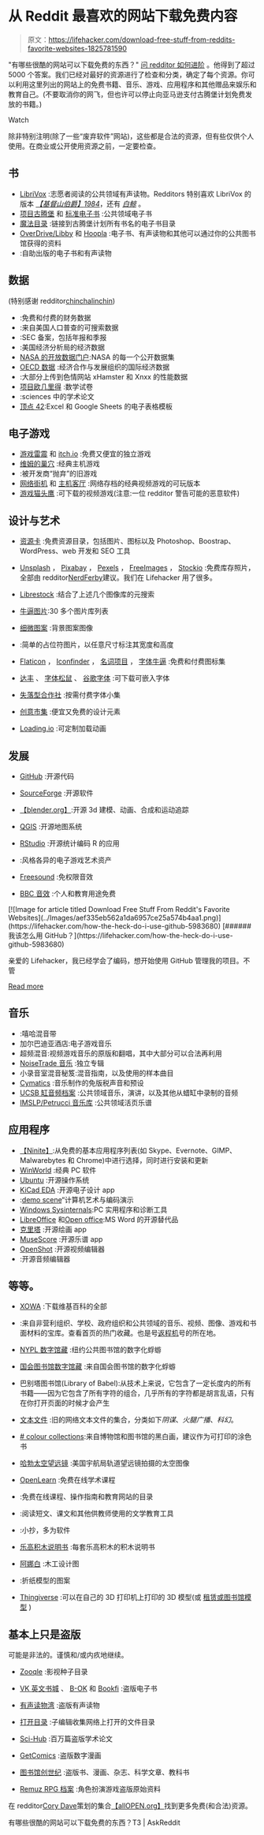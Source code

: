 # 从 Reddit 最喜欢的网站下载免费内容

> 原文：<https://lifehacker.com/download-free-stuff-from-reddits-favorite-websites-1825781590>

"有哪些很酷的网站可以下载免费的东西？" [问 redditor 如何进阶](https://www.reddit.com/r/AskReddit/comments/8gy4nd/what_are_some_cool_websites_where_you_can/) 。他得到了超过 5000 个答案。我们已经对最好的资源进行了检查和分类，确定了每个资源。你可以利用这里列出的网站上的免费书籍、音乐、游戏、应用程序和其他赠品来娱乐和教育自己。(不要取消你的网飞，但也许可以停止向亚马逊支付古腾堡计划免费发放的书籍。)

Watch

除非特别注明(除了一些“废弃软件”网站)，这些都是合法的资源，但有些仅供个人使用。在商业或公开使用资源之前，一定要检查。

## 书

*   [LibriVox](https://librivox.org/) :志愿者阅读的公共领域有声读物。Redditors 特别喜欢 LibriVox 的版本 [*【基督山伯爵】*](https://librivox.org/the-count-of-monte-cristo-version-3-by-alexandre-dumas/)[*1984*](https://archive.org/details/Level41984)，还有 [*白鲸*](https://librivox.org/moby-dick-by-herman-melville) 。
*   [项目古腾堡](http://www.gutenberg.org/) 和 [标准电子书](https://standardebooks.org/) :公共领域电子书
*   [魔法目录](http://www.freekindlebooks.org/MagicCatalog/magiccatalog.html) :链接到古腾堡计划所有书名的电子书目录
*   [OverDrive/Libby](https://www.overdrive.com/) 和 [Hoopla](https://www.hoopladigital.com/) :电子书、有声读物和其他可以通过你的公共图书馆获得的资料
*   :自助出版的电子书和有声读物

## 数据

(特别感谢 redditor[chinchalinchin](https://www.reddit.com/r/AskReddit/comments/8gy4nd/what_are_some_cool_websites_where_you_can/dyfq839/))

*   :免费和付费的财务数据
*   :来自美国人口普查的可搜索数据
*   :SEC 备案，包括年报和季报
*   :美国经济分析局的经济数据
*   [NASA 的开放数据门户](https://data.nasa.gov/browse):NASA 的每一个公开数据集
*   [OECD 数据](https://data.oecd.org/) :经济合作与发展组织的国际经济数据
*   :大部分上传到色情网站 xHamster 和 Xnxx 的性能数据
*   [项目欧几里得](https://www.projecteuclid.org/) :数学试卷
*   :sciences 中的学术论文
*   [顶点 42](https://www.vertex42.com/):Excel 和 Google Sheets 的电子表格模板

## **电子游戏**

*   [游戏雷震](https://gamejolt.com/) 和 [itch.io](https://itch.io/games/free) :免费又便宜的独立游戏
*   [维姆的巢穴](https://vimm.net/) :经典主机游戏
*   :被开发商“抛弃”的旧游戏
*   [网络街机](https://archive.org/details/internetarcade) 和 [主机客厅](https://archive.org/details/consolelivingroom) :网络存档的经典视频游戏的可玩版本
*   [游戏猫头鹰](http://game-owl.com/) :可下载的视频游戏(注意:一位 redditor 警告可能的恶意软件)

## **设计与艺术**

*   [资源卡](https://resourcecards.com/) :免费资源目录，包括图片、图标以及 Photoshop、Boostrap、WordPress、web 开发和 SEO 工具
*   [Unsplash](https://unsplash.com/) ， [Pixabay](https://pixabay.com/) ， [Pexels](https://www.pexels.com/) ， [FreeImages](https://www.freeimages.com/) ， [Stockio](https://www.stockio.com/) :免费库存照片，全部由 redditor[NerdFerby](https://www.reddit.com/r/AskReddit/comments/8gy4nd/what_are_some_cool_websites_where_you_can/dyfp49u/)建议。我们在 Lifehacker 用了很多。
*   [Librestock](https://librestock.com/) :结合了上述几个图像库的元搜索
*   [牛逼图片](https://github.com/heyalexej/awesome-images):30 多个图片库列表
*   [细微图案](https://www.toptal.com/designers/subtlepatterns/) :背景图案图像

*   :简单的占位符图片，以任意尺寸标注其宽度和高度
*   [Flaticon](https://www.flaticon.com/) ， [Iconfinder](https://www.iconfinder.com/) ， [名词项目](https://thenounproject.com/) ， [字体牛逼](https://fontawesome.com/) :免费和付费图标集
*   [达丰](https://www.dafont.com/) 、 [字体松鼠](https://www.fontsquirrel.com/) 、 [谷歌字体](https://fonts.google.com/) :可下载可嵌入字体
*   [失落型合作社](http://www.losttype.com/) :按需付费字体小集
*   [创意市集](https://creativemarket.com/) :便宜又免费的设计元素
*   [Loading.io](https://loading.io/) :可定制加载动画

## 发展

*   [GitHub](https://github.com/) :开源代码
*   [SourceForge](https://www.sourceforge.net/) :开源软件
*   [【blender.org】](https://www.blender.org/):开源 3d 建模、动画、合成和运动追踪
*   [QGIS](https://qgis.org/en/site/) :开源地图系统
*   [RStudio](https://www.rstudio.com/) :开源统计编码 R 的应用
*   :风格各异的电子游戏艺术资产

*   [Freesound](http://www.freesound.org/) :免权限音效
*   [BBC 音效](http://bbcsfx.acropolis.org.uk/) :个人和教育用途免费

<aside class="sc-1rh3ayr-6 eaNzNC inset--story branded-item branded-item--lifehacker" data-commerce-source="inset">[![Image for article titled Download Free Stuff From Reddit&#39;s Favorite Websites](../Images/aef335eb562a1da6957ce25a574b4aa1.png)](https://lifehacker.com/how-the-heck-do-i-use-github-5983680) [###### 我该怎么用 GitHub？](https://lifehacker.com/how-the-heck-do-i-use-github-5983680) 

亲爱的 Lifehacker，我已经学会了编码，想开始使用 GitHub 管理我的项目。不管

[Read more](https://lifehacker.com/how-the-heck-do-i-use-github-5983680)</aside>

## 音乐

*   :嘻哈混音带
*   加尔巴迪亚酒店:电子游戏音乐
*   超频混音:视频游戏音乐的原版和翻唱，其中大部分可以合法再利用
*   [NoiseTrade 音乐](https://noisetrade.com/) :独立专辑
*   小录音室混音秘笈:混音指南，以及使用的样本曲目
*   [Cymatics](https://cymatics.fm/free-download-vault/) :音乐制作的免版税声音和预设
*   [UCSB 缸音频档案](http://cylinders.library.ucsb.edu/) :公共领域音乐，演讲，以及其他从蜡缸中录制的音频
*   [IMSLP/Petrucci 音乐库](http://imslp.org/) :公共领域活页乐谱

## 应用程序

*   [【Ninite】](https://ninite.com/):从免费的基本应用程序列表(如 Skype、Evernote、GIMP、Malwarebytes 和 Chrome)中进行选择，同时进行安装和更新
*   [WinWorld](https://winworldpc.com/home) :经典 PC 软件
*   [Ubuntu](http://www.ubuntu.com/) :开源操作系统
*   [KiCad EDA](http://kicad-pcb.org/) :开源电子设计 app
*   :[demo scene](https://en.wikipedia.org/wiki/Demoscene)“计算机艺术与编码演示
*   [Windows Sysinternals](https://docs.microsoft.com/en-us/sysinternals/):PC 实用程序和诊断工具
*   [LibreOffice](https://www.libreoffice.org/) 和[Open office](https://www.openoffice.org/):MS Word 的开源替代品
*   [克里塔](https://krita.org/en/) :开源绘画 app
*   [MuseScore](https://musescore.org/en) :开源乐谱 app
*   [OpenShot](https://www.openshot.org/) :开源视频编辑器
*   :开源音频编辑器

## 等等。

*   [XOWA](http://xowa.org/) :下载维基百科的全部
*   :来自非营利组织、学校、政府组织和公共领域的音乐、视频、图像、游戏和书面材料的宝库。查看首页的热门收藏。也是号[返程机](https://archive.org/web/)号的所在地。
*   [NYPL 数字馆藏](https://digitalcollections.nypl.org/) :纽约公共图书馆的数字化蜉蝣

*   [国会图书馆数字馆藏](https://www.loc.gov/collections/) :来自国会图书馆的数字化蜉蝣
*   巴别塔图书馆(Library of Babel):从技术上来说，它包含了一定长度内的所有书籍——因为它包含了所有字符的组合，几乎所有的字符都是胡言乱语，只有在你打开页面的时候才会产生

*   [文本文件](http://textfiles.com/directory.html) :旧的网络文本文件的集合，分类如下*阴谋*、*火腿广播*、*科幻*。
*   [# colour collections](http://library.nyam.org/colorourcollections/):来自博物馆和图书馆的黑白画，建议作为可打印的涂色书
*   [哈勃太空望远镜](https://www.spacetelescope.org/images/) :美国宇航局轨道望远镜拍摄的太空图像
*   [OpenLearn](http://www.open.edu/openlearn/free-courses/full-catalogue) :免费在线学术课程

*   :免费在线课程、操作指南和教育网站的目录
*   :阅读短文、课文和其他供教师使用的文学教育工具
*   :小抄，多为软件
*   [乐高积木说明书](https://www.lego.com/en-us/service/buildinginstructions) :每套乐高积木的积木说明书
*   [阿娜白](http://www.ana-white.com/plancatalog) :木工设计图
*   :折纸模型的图案
*   [Thingiverse](https://www.thingiverse.com/) :可以在自己的 3D 打印机上打印的 3D 模型(或 [租赁或图书馆模型](https://lifehacker.com/how-to-make-3d-printed-stuff-without-owning-a-3d-printe-1747129454) )

## **基本上只是盗版**

可能是非法的。谨慎和/或内疚地继续。

*   [Zooqle](https://zooqle.com/) :影视种子目录

*   [VK 英文书城](https://vk.com/english_bookland) 、 [B-OK](http://b-ok.org/) 和 [Bookfi](http://en.bookfi.net/) :盗版电子书
*   [有声读物湾](http://abbaudiobook.com/) :盗版有声读物
*   [打开目录](https://www.reddit.com/r/opendirectories/) :子编辑收集网络上打开的文件目录
*   [Sci-Hub](http://sci-hub.tw/) :百万篇盗版学术论文
*   [GetComics](https://getcomics.info/) :盗版数字漫画
*   [图书馆创世纪](http://gen.lib.rus.ec/) :盗版书、漫画、杂志、科学文章、教科书
*   [Remuz RPG 档案](http://rpg.rem.uz/) :角色扮演游戏盗版原始资料

在 redditor[Cory Dave](https://www.reddit.com/r/AskReddit/comments/8gy4nd/what_are_some_cool_websites_where_you_can/dyfrtqt/)策划的集合[【allOPEN.org】](http://allopen.org/)找到更多免费(和合法)资源。

有哪些很酷的网站可以下载免费的东西？T3 | AskReddit